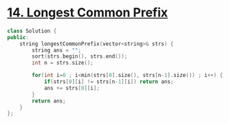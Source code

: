 # [14. Longest Common Prefix](https://leetcode.com/problems/longest-common-prefix/description/?envType=study-plan-v2&envId=top-interview-150)

```c++
class Solution {
public:
    string longestCommonPrefix(vector<string>& strs) {
        string ans = "";
        sort(strs.begin(), strs.end());
        int n = strs.size();

        for(int i=0 ; i<min(strs[0].size(), strs[n-1].size()) ; i++) {
            if(strs[0][i] != strs[n-1][i]) return ans;
            ans += strs[0][i];
        }
        return ans;
    }
};
```